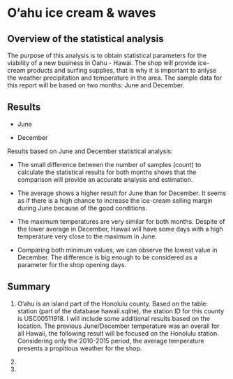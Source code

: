 # O‘ahu ice cream & waves

## Overview of the statistical analysis
The purpose of this analysis is to obtain statistical parameters for the viability of a new business in Oahu - Hawai. The shop will provide ice-cream products and surfing supplies, that is why it is important to anlyse the weather precipitation and temperature in the area. The sample data for this report will be based on two months: June and December.

## Results

- June

- December

Results based on June and December statistical analysis:

- The small difference between the number of samples (count) to calculate the statistical results for both months shows that the comparison will provide an accurate analysis and estimation.

- The average shows a higher result for June than for December. It seems as if there is a high chance to increase the ice-cream selling margin during June because of the good conditions. 

- The maximum temperatures are very similar for both months. Despite of the lower average in December, Hawaii will have some days with a high temperature very close to the maximum in June.

- Comparing both minimum values, we can observe the lowest value in December. The difference is big enough to be considered as a parameter for the shop opening days. 

## Summary

1. O‘ahu is an island part of the Honolulu county. Based on the table: station (part of the database hawaii.sqlite), the station ID for this county is USC00511918. I will include some additional results based on the location. The previous June/December temperature was an overall for all Hawaii, the following result will be focused on the Honolulu station. Considering only the 2010-2015 period, the average temperature presents a propitious weather for the shop. 

2. 

3. 
